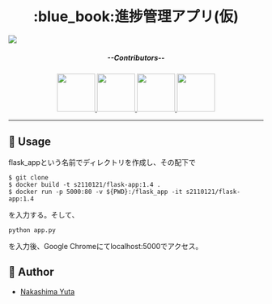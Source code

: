 <h1 align=center>:blue_book:進捗管理アプリ(仮)</h1>

<img src="https://wp.notepm.jp/wp-content/uploads/2020/03/project-tool.jpg">

<h5 align=center>--Contributors--</h5>
<p align=center>
<a href="https://github.com/nakashi94">
  <img src="https://avatars.githubusercontent.com/u/87302837?" width=75>
</a>
<a href="https://github.com/Rei-Suzuki1729">
  <img src="https://avatars.githubusercontent.com/u/83030439?" width=75>
</a>
<a href="https://github.com/crazymonkeybanana">
  <img src="https://avatars.githubusercontent.com/u/82359359?" width=75>
</a>
<a href="https://github.com/GureGorii">
  <img src="https://avatars.githubusercontent.com/u/81224242?" width=75>
</a>
</p>

***

## :speech_balloon: Usage
flask_appという名前でディレクトリを作成し、その配下で

    $ git clone
    $ docker build -t s2110121/flask-app:1.4 .
    $ docker run -p 5000:80 -v ${PWD}:/flask_app -it s2110121/flask-app:1.4

を入力する。そして、

`python app.py`

を入力後、Google Chromeにてlocalhost:5000でアクセス。

## :eyes: Author
* <a href="https://github.com/nakashi94">Nakashima Yuta</a>
